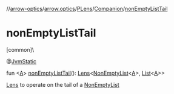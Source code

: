 //[arrow-optics](../../../../index.md)/[arrow.optics](../../index.md)/[PLens](../index.md)/[Companion](index.md)/[nonEmptyListTail](non-empty-list-tail.md)

# nonEmptyListTail

[common]\

@[JvmStatic](https://kotlinlang.org/api/latest/jvm/stdlib/kotlin.jvm/-jvm-static/index.html)

fun &lt;[A](non-empty-list-tail.md)&gt; [nonEmptyListTail](non-empty-list-tail.md)(): [Lens](../../index.md#-141055921%2FClasslikes%2F-617900156)&lt;[NonEmptyList](../../../../../arrow-core/arrow-core/arrow.core/-non-empty-list/index.md)&lt;[A](non-empty-list-tail.md)&gt;, [List](https://kotlinlang.org/api/latest/jvm/stdlib/kotlin.collections/-list/index.html)&lt;[A](non-empty-list-tail.md)&gt;&gt;

[Lens](../../index.md#-141055921%2FClasslikes%2F-617900156) to operate on the tail of a [NonEmptyList](../../../../../arrow-core/arrow-core/arrow.core/-non-empty-list/index.md)
